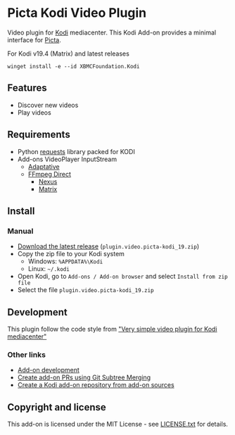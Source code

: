 # Picta Kodi Video Plugin

Video plugin for [Kodi](https://github.com/xbmc/xbmc) mediacenter. This Kodi Add-on provides a minimal interface for [Picta](https://www.picta.cu/).

For Kodi v19.4 (Matrix) and latest  releases

```pwsh
winget install -e --id XBMCFoundation.Kodi
```

## Features
* Discover new videos
* Play videos

## Requirements
* Python [requests](https://github.com/psf/requests) library packed for KODI
* Add-ons VideoPlayer InputStream
  - [Adaptative](https://github.com/xbmc/inputstream.adaptive)
  - [FFmpeg Direct](https://github.com/xbmc/inputstream.ffmpegdirect)
    - [Nexus](https://github.com/xbmc/inputstream.ffmpegdirect/tree/Nexus#build-instructions)
    - [Matrix](https://github.com/xbmc/inputstream.ffmpegdirect/tree/Matrix#build-instructions)

## Install

### Manual

* [Download the latest release](https://github.com/oleksis/plugin.video.picta/releases/latest) (`plugin.video.picta-kodi_19.zip`)
* Copy the zip file to your Kodi system
  - Windows: `%APPDATA%\Kodi`
  - Linux: `~/.kodi`
* Open Kodi, go to `Add-ons / Add-on browser` and select `Install from zip file`
* Select the file `plugin.video.picta-kodi_19.zip`

## Development
This plugin follow the code style from ["Very simple video plugin for Kodi mediacenter"](https://github.com/romanvm/plugin.video.example)

### Other links
* [Add-on development](https://kodi.wiki/view/Add-on_development)
* [Create add-on PRs using Git Subtree Merging](https://kodi.wiki/view/HOW-TO:Create_add-on_PRs_using_Git_Subtree_Merging)
* [Create a Kodi add-on repository from add-on sources](https://github.com/chadparry/kodi-repository.chad.parry.org/blob/master/tools/create_repository.py)

## Copyright and license

This add-on is licensed under the MIT License - see [LICENSE.txt](LICENSE.txt) for details.
